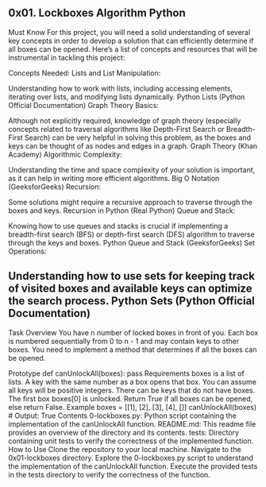 0x01. Lockboxes
Algorithm
Python
-
Must Know
For this project, you will need a solid understanding of several key concepts in order to develop a solution that can efficiently determine if all boxes can be opened. Here’s a list of concepts and resources that will be instrumental in tackling this project:

Concepts Needed:
Lists and List Manipulation:

Understanding how to work with lists, including accessing elements, iterating over lists, and modifying lists dynamically.
Python Lists (Python Official Documentation)
Graph Theory Basics:

Although not explicitly required, knowledge of graph theory (especially concepts related to traversal algorithms like Depth-First Search or Breadth-First Search) can be very helpful in solving this problem, as the boxes and keys can be thought of as nodes and edges in a graph.
Graph Theory (Khan Academy)
Algorithmic Complexity:

Understanding the time and space complexity of your solution is important, as it can help in writing more efficient algorithms.
Big O Notation (GeeksforGeeks)
Recursion:

Some solutions might require a recursive approach to traverse through the boxes and keys.
Recursion in Python (Real Python)
Queue and Stack:

Knowing how to use queues and stacks is crucial if implementing a breadth-first search (BFS) or depth-first search (DFS) algorithm to traverse through the keys and boxes.
Python Queue and Stack (GeeksforGeeks)
Set Operations:

Understanding how to use sets for keeping track of visited boxes and available keys can optimize the search process.
Python Sets (Python Official Documentation)
-
Task Overview
You have n number of locked boxes in front of you. Each box is numbered sequentially from 0 to n - 1 and may contain keys to other boxes. You need to implement a method that determines if all the boxes can be opened.

Prototype
def canUnlockAll(boxes):
    pass
Requirements
boxes is a list of lists.
A key with the same number as a box opens that box.
You can assume all keys will be positive integers.
There can be keys that do not have boxes.
The first box boxes[0] is unlocked.
Return True if all boxes can be opened, else return False.
Example
boxes = [[1], [2], [3], [4], []]
canUnlockAll(boxes) # Output: True
Contents
0-lockboxes.py: Python script containing the implementation of the canUnlockAll function.
README.md: This readme file provides an overview of the directory and its contents.
tests: Directory containing unit tests to verify the correctness of the implemented function.
How to Use
Clone the repository to your local machine.
Navigate to the 0x01-lockboxes directory.
Explore the 0-lockboxes.py script to understand the implementation of the canUnlockAll function.
Execute the provided tests in the tests directory to verify the correctness of the function.
